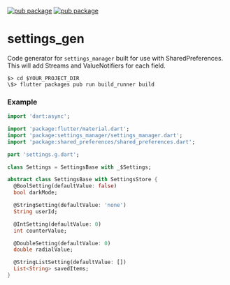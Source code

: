[![pub package](https://img.shields.io/pub/v/settings_manager.svg?label=settings_manager&color=blue)](https://pub.dartlang.org/packages/settings_manager)
[![pub package](https://img.shields.io/pub/v/settings_gen.svg?label=settings_gen&color=blue)](https://pub.dartlang.org/packages/settings_gen)

# settings_gen

Code generator for `settings_manager` built for use with SharedPreferences. This will add Streams and ValueNotifiers for each field.

```
$> cd $YOUR_PROJECT_DIR
\$> flutter packages pub run build_runner build

```

### Example

```dart
import 'dart:async';

import 'package:flutter/material.dart';
import 'package:settings_manager/settings_manager.dart';
import 'package:shared_preferences/shared_preferences.dart';

part 'settings.g.dart';

class Settings = SettingsBase with _$Settings;

abstract class SettingsBase with SettingsStore {
  @BoolSetting(defaultValue: false)
  bool darkMode;

  @StringSetting(defaultValue: 'none')
  String userId;

  @IntSetting(defaultValue: 0)
  int counterValue;

  @DoubleSetting(defaultValue: 0)
  double radialValue;

  @StringListSetting(defaultValue: [])
  List<String> savedItems;
}

````
